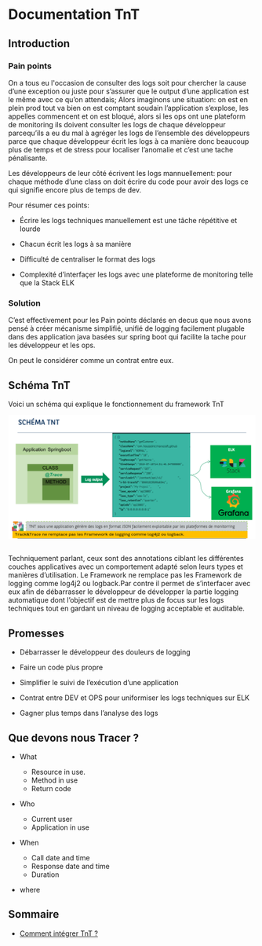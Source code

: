# Documentation TnT

## Introduction

### Pain points

On a tous eu l'occasion de consulter des logs soit pour chercher la cause d’une exception ou juste pour s’assurer que le output d’une application est le même avec ce qu’on attendais;
Alors imaginons une situation: on est en plein prod tout va bien on est comptant soudain l’application s’explose, les appelles commencent et on est bloqué, alors si les ops ont une plateform de monitoring ils doivent consulter les logs de chaque développeur parcequ’ils a eu du mal à agréger les logs de l’ensemble des développeurs parce que chaque développeur écrit les logs à ca manière  donc beaucoup plus de temps et de stress pour localiser l’anomalie et  c’est une tache pénalisante.

Les développeurs de leur côté écrivent les logs mannuellement: pour chaque méthode d’une class  on doit écrire du code pour avoir des logs ce qui signifie encore plus de temps de dev.

Pour résumer ces points:

- Écrire les logs techniques manuellement est une tâche répétitive et lourde

- Chacun écrit les logs à sa manière

- Difficulté de centraliser le format des logs

- Complexité d’interfaçer les logs avec une plateforme de monitoring telle que la Stack ELK

### Solution

C’est effectivement pour les Pain points déclarés en decus que nous avons pensé à créer mécanisme simplifié, unifié de logging facilement plugable dans des application java basées sur spring boot qui facilite la tache pour les développeur et les ops.

On peut le considérer comme un contrat entre eux.

## Schéma TnT

Voici un schéma qui explique le fonctionnement du framework TnT

<img src="./images/schema-tnt.jpg"
     alt="Markdown Monster icon"
     style="float: left; margin-right: 10px;" >&nbsp;

 Techniquement parlant, ceux sont des annotations ciblant les différentes couches applicatives avec un comportement adapté selon leurs types et manières d’utilisation.
Le Framework ne remplace pas les Framework de logging comme log4j2 ou logback.Par contre il permet de s’interfacer avec eux afin de débarrasser le développeur de développer la partie logging automatique dont l’objectif est de mettre plus de focus sur les logs techniques tout en gardant un niveau de logging acceptable et auditable.

## Promesses

- Débarrasser le développeur des douleurs de logging

- Faire un code plus propre

- Simplifier le suivi de l’exécution d’une application

- Contrat entre DEV et OPS pour uniformiser les logs techniques sur ELK

- Gagner  plus temps dans l’analyse des logs

## Que devons nous Tracer ?

- What

  - Resource in use.
  - Method in use
  - Return code
- Who
  - Current user
  - Application in use
- When
  - Call date and time
  - Response date and time
  - Duration
- where

## Sommaire

- [Comment intégrer TnT ?](./pages/tnt-integration.md)
